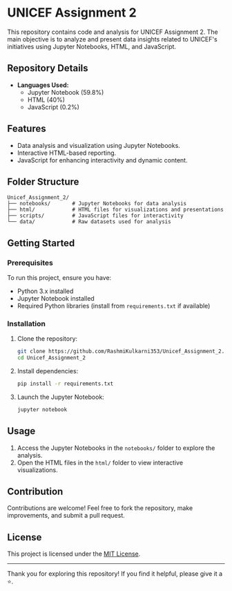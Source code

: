 # UNICEF Assignment 2

This repository contains code and analysis for UNICEF Assignment 2. The main objective is to analyze and present data insights related to UNICEF's initiatives using Jupyter Notebooks, HTML, and JavaScript.

## Repository Details

- **Languages Used:**
  - Jupyter Notebook (59.8%)
  - HTML (40%)
  - JavaScript (0.2%)

## Features

- Data analysis and visualization using Jupyter Notebooks.
- Interactive HTML-based reporting.
- JavaScript for enhancing interactivity and dynamic content.

## Folder Structure

```
Unicef_Assignment_2/
├── notebooks/       # Jupyter Notebooks for data analysis
├── html/            # HTML files for visualizations and presentations
├── scripts/         # JavaScript files for interactivity
└── data/            # Raw datasets used for analysis
```

## Getting Started

### Prerequisites

To run this project, ensure you have:

- Python 3.x installed
- Jupyter Notebook installed
- Required Python libraries (install from `requirements.txt` if available)

### Installation

1. Clone the repository:

   ```bash
   git clone https://github.com/RashmiKulkarni353/Unicef_Assignment_2.git
   cd Unicef_Assignment_2
   ```

2. Install dependencies:

   ```bash
   pip install -r requirements.txt
   ```

3. Launch the Jupyter Notebook:

   ```bash
   jupyter notebook
   ```

## Usage

1. Access the Jupyter Notebooks in the `notebooks/` folder to explore the analysis.
2. Open the HTML files in the `html/` folder to view interactive visualizations.

## Contribution

Contributions are welcome! Feel free to fork the repository, make improvements, and submit a pull request.

## License

This project is licensed under the [MIT License](LICENSE).

---

Thank you for exploring this repository! If you find it helpful, please give it a ⭐️.
